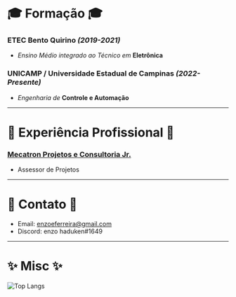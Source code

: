 # 🎓 Formação 🎓
### ETEC Bento Quirino *(2019-2021)*
- *Ensino Médio integrado ao Técnico em* **Eletrônica**
### UNICAMP / Universidade Estadual de Campinas *(2022-Presente)*
- *Engenharia de* **Controle e Automação**

<hr>

# 🔧 Experiência Profissional 🔧

### [Mecatron Projetos e Consultoria Jr.](https://github.com/Mecatron-Projetos-e-Consultoria-Jr)
- Assessor de Projetos

<hr>

# 📢 Contato 📢 
- Email: enzoeferreira@gmail.com
- Discord: enzo haduken#1649

<hr>

# ✨ Misc ✨
![Top Langs](https://github-readme-stats.vercel.app/api/top-langs/?username=enzoeferreira&layout=compact&theme=dark)
